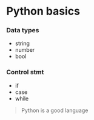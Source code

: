 # Python basics

### Data types

- string
- number
- bool

### Control stmt

- if
- case
- while

> Python is a good language